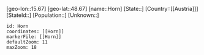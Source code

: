 ﻿---
location: [48.67,15.67]
mapzoom: [7,12] 
mapmarker: city 
type: City
tags:
- geo/City


SpocWebEntityId: 31026
isDeleted: false
confidential: public

---
[geo-lon::15.67]
[geo-lat::48.67]
[name::Horn]
[State::]
[Country::[[Austria]]]
[StateId::]
[Population::]
[Unknown::]


```leaflet
id: Horn
coordinates: [[Horn]]
markerFile: [[Horn]]
defaultZoom: 11 
maxZoom: 18
```
